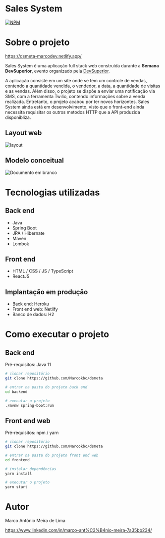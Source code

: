 # Sales System
[![NPM](https://img.shields.io/npm/l/react)](https://github.com/devsuperior/sds1-wmazoni/blob/master/LICENSE) 

# Sobre o projeto

https://dsmeta-marcodev.netlify.app/

Sales System é uma aplicação full stack web construída durante a **Semana DevSuperior**, evento organizado pela [DevSuperior](https://devsuperior.com "Site da DevSuperior").

A aplicação consiste em um site onde se tem um controle de vendas, contendo a quantidade vendida, o vendedor, a data, a quantidade de visitas e as vendas. Além disso, o projeto se dispõe a enviar uma notificação via SMS, com a ferramenta Twilio, contendo informações sobre a venda realizada. 
Entretanto, o projeto acabou por ter novos horizontes. Sales System ainda está em desenvolvimento, visto que o front-end ainda necessita requisitar os outros metodos HTTP que a API produzida disponibliza.

## Layout web
![layout](https://user-images.githubusercontent.com/88397083/190874993-2b1f59fc-e824-4afe-a67c-f14e2dba4fe1.png)


## Modelo conceitual
![Documento em branco](https://user-images.githubusercontent.com/88397083/191341534-7954e0cf-9097-4885-8bc2-b451ffbaa700.png)


# Tecnologias utilizadas
## Back end
- Java
- Spring Boot
- JPA / Hibernate
- Maven
- Lombok
## Front end
- HTML / CSS / JS / TypeScript
- ReactJS
## Implantação em produção
- Back end: Heroku
- Front end web: Netlify
- Banco de dados: H2

# Como executar o projeto

## Back end
Pré-requisitos: Java 11

```bash
# clonar repositório
git clone https://github.com/Marcokbc/dsmeta

# entrar na pasta do projeto back end
cd backend

# executar o projeto
./mvnw spring-boot:run
```

## Front end web
Pré-requisitos: npm / yarn

```bash
# clonar repositório
git clone https://github.com/Marcokbc/dsmeta

# entrar na pasta do projeto front end web
cd frontend

# instalar dependências
yarn install

# executar o projeto
yarn start
```

# Autor

Marco Antônio Meira de Lima

https://www.linkedin.com/in/marco-ant%C3%B4nio-meira-7a35bb234/
